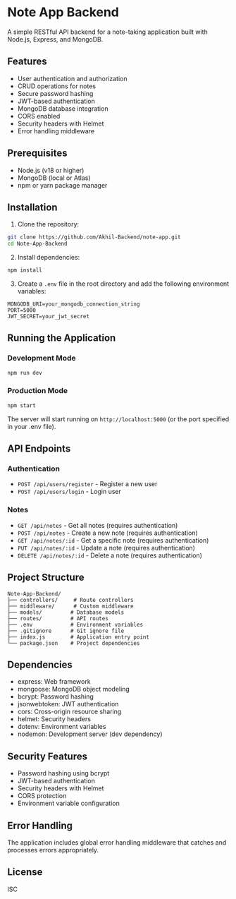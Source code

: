 # Note App Backend

A simple RESTful API backend for a note-taking application built with Node.js, Express, and MongoDB.

## Features

- User authentication and authorization
- CRUD operations for notes
- Secure password hashing
- JWT-based authentication
- MongoDB database integration
- CORS enabled
- Security headers with Helmet
- Error handling middleware

## Prerequisites

- Node.js (v18 or higher)
- MongoDB (local or Atlas)
- npm or yarn package manager

## Installation

1. Clone the repository:
```bash
git clone https://github.com/Akhil-Backend/note-app.git
cd Note-App-Backend
```

2. Install dependencies:
```bash
npm install
```

3. Create a `.env` file in the root directory and add the following environment variables:
```env
MONGODB_URI=your_mongodb_connection_string
PORT=5000
JWT_SECRET=your_jwt_secret
```

## Running the Application

### Development Mode
```bash
npm run dev
```

### Production Mode
```bash
npm start
```

The server will start running on `http://localhost:5000` (or the port specified in your .env file).

## API Endpoints

### Authentication
- `POST /api/users/register` - Register a new user
- `POST /api/users/login` - Login user

### Notes
- `GET /api/notes` - Get all notes (requires authentication)
- `POST /api/notes` - Create a new note (requires authentication)
- `GET /api/notes/:id` - Get a specific note (requires authentication)
- `PUT /api/notes/:id` - Update a note (requires authentication)
- `DELETE /api/notes/:id` - Delete a note (requires authentication)

## Project Structure

```
Note-App-Backend/
├── controllers/     # Route controllers
├── middleware/      # Custom middleware
├── models/         # Database models
├── routes/         # API routes
├── .env            # Environment variables
├── .gitignore      # Git ignore file
├── index.js        # Application entry point
└── package.json    # Project dependencies
```

## Dependencies

- express: Web framework
- mongoose: MongoDB object modeling
- bcrypt: Password hashing
- jsonwebtoken: JWT authentication
- cors: Cross-origin resource sharing
- helmet: Security headers
- dotenv: Environment variables
- nodemon: Development server (dev dependency)

## Security Features

- Password hashing using bcrypt
- JWT-based authentication
- Security headers with Helmet
- CORS protection
- Environment variable configuration

## Error Handling

The application includes global error handling middleware that catches and processes errors appropriately.

## License

ISC
